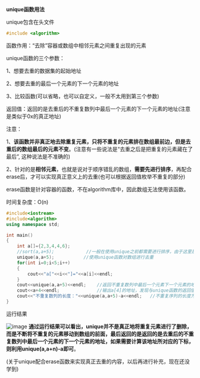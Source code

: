 **unique函数用法**

unique包含在头文件

```cpp
#include <algorithm>
```

函数作用：“去除”容器或数组中相邻元素之间重复出现的元素

unique函数的三个参数：

1、想要去重的数据集的起始地址

2、想要去重的最后一个元素的下一个元素的地址

3、比较函数(可以省略，也可以自定义，一般不太用到第三个参数)

返回值：返回的是去重后的不重复数列中最后一个元素的下一个元素的地址(注意是类似于0x的真正地址)

注意：

1、**该函数并非真正地去除重复元素，只将不重复的元素排在数组最前边，但是去重后的数组最后的元素不变**。(注意有一些说法是“去重之后是把重复的元素藏在了最后”, 这种说法是不准确的)

2、针对的是**相邻元素**，也就是说对于顺序错乱的数组，**需要先进行排序**，再配合erase后，才可以实现真正意义上的去重(也可以根据返回值枚举不重复的部分)

erase函数是针对容器的函数，不在algorithm库中，因此数组无法使用该函数。

时间复杂度：O(n)

```cpp
#include<iostream>
#include<algorithm>
using namespace std;

int main()
{
	int a[]={2,3,4,4,6};
	//sort(a,a+5);            //一般在使用unique之前都需要进行排序，由于这里是已经排好序的，所以不再使用 
	unique(a,a+5);           //使用unique函数对数组进行去重
	for(int i=0;i<5;i++)
	{
		cout<<"a["<<i<<"]="<<a[i]<<endl;
	}
	cout<<unique(a,a+5)<<endl;    //返回不重复数列中最后一个元素下一个元素的地址 
	cout<<a+4<<endl;              //输出a[4]的地址，发现与unique函数的返回值相同 
	cout<<"不重复数列的长度："<<unique(a,a+5)-a<<endl;   //不重复序列的长度为4 
}
```
运行结果

![image](https://user-images.githubusercontent.com/64774560/117236696-ced11d00-ae5b-11eb-92f0-2036d7faa6e2.png)
**通过运行结果可以看出，unique并不是真正地将重复元素进行了删除，而是不断将不重复的元素移动到数组的前面，最后返回的是返回的是去重后的不重复数列中最后一个元素的下一个元素的地址，如果需要计算该地址所对应的下标，则利用unique(a,a+n)-a即可**。

(关于unique配合erase函数来实现真正去重的内容，以后再进行补充，现在还没学到)

